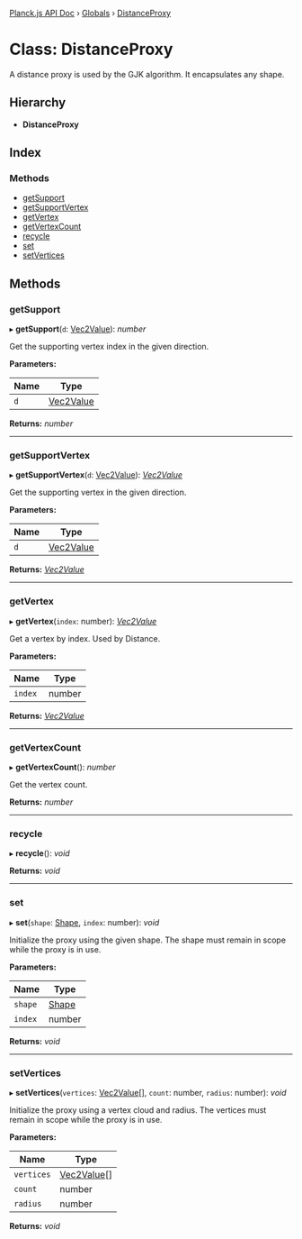[Planck.js API Doc](../README.md) › [Globals](../globals.md) › [DistanceProxy](distanceproxy.md)

# Class: DistanceProxy

A distance proxy is used by the GJK algorithm. It encapsulates any shape.

## Hierarchy

* **DistanceProxy**

## Index

### Methods

* [getSupport](distanceproxy.md#getsupport)
* [getSupportVertex](distanceproxy.md#getsupportvertex)
* [getVertex](distanceproxy.md#getvertex)
* [getVertexCount](distanceproxy.md#getvertexcount)
* [recycle](distanceproxy.md#recycle)
* [set](distanceproxy.md#set)
* [setVertices](distanceproxy.md#setvertices)

## Methods

###  getSupport

▸ **getSupport**(`d`: [Vec2Value](../interfaces/vec2value.md)): *number*

Get the supporting vertex index in the given direction.

**Parameters:**

Name | Type |
------ | ------ |
`d` | [Vec2Value](../interfaces/vec2value.md) |

**Returns:** *number*

___

###  getSupportVertex

▸ **getSupportVertex**(`d`: [Vec2Value](../interfaces/vec2value.md)): *[Vec2Value](../interfaces/vec2value.md)*

Get the supporting vertex in the given direction.

**Parameters:**

Name | Type |
------ | ------ |
`d` | [Vec2Value](../interfaces/vec2value.md) |

**Returns:** *[Vec2Value](../interfaces/vec2value.md)*

___

###  getVertex

▸ **getVertex**(`index`: number): *[Vec2Value](../interfaces/vec2value.md)*

Get a vertex by index. Used by Distance.

**Parameters:**

Name | Type |
------ | ------ |
`index` | number |

**Returns:** *[Vec2Value](../interfaces/vec2value.md)*

___

###  getVertexCount

▸ **getVertexCount**(): *number*

Get the vertex count.

**Returns:** *number*

___

###  recycle

▸ **recycle**(): *void*

**Returns:** *void*

___

###  set

▸ **set**(`shape`: [Shape](shape.md), `index`: number): *void*

Initialize the proxy using the given shape. The shape must remain in scope
while the proxy is in use.

**Parameters:**

Name | Type |
------ | ------ |
`shape` | [Shape](shape.md) |
`index` | number |

**Returns:** *void*

___

###  setVertices

▸ **setVertices**(`vertices`: [Vec2Value](../interfaces/vec2value.md)[], `count`: number, `radius`: number): *void*

Initialize the proxy using a vertex cloud and radius. The vertices
must remain in scope while the proxy is in use.

**Parameters:**

Name | Type |
------ | ------ |
`vertices` | [Vec2Value](../interfaces/vec2value.md)[] |
`count` | number |
`radius` | number |

**Returns:** *void*

